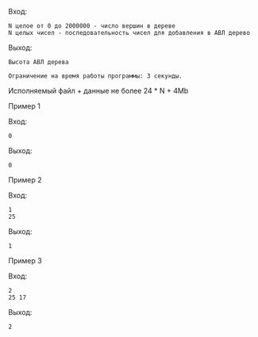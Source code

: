 Вход:

	N целое от 0 до 2000000 - число вершин в дереве
	N целых чисел - последовательность чисел для добавления в АВЛ дерево

Выход:

	Высота АВЛ дерева

	Ограничение на время работы программы: 3 секунды.

Исполняемый файл + данные не более 24 * N + 4Mb


Пример 1

Вход:

    0

Выход:

    0

Пример 2

Вход:

    1
    25
Выход:

    1
Пример 3

Вход:

    2
    25 17
Выход:

    2
